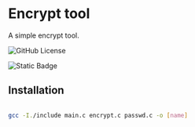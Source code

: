 # Encrypt tool

A simple encrypt tool.


![GitHub License](https://img.shields.io/github/license/EbenezerDavid/Encrypt)

![Static Badge](https://img.shields.io/badge/Language-C-green)


## Installation
```bash

gcc -I./include main.c encrypt.c passwd.c -o [name]